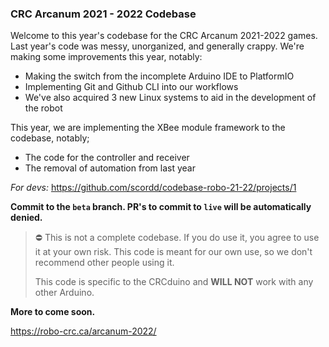 ### CRC Arcanum 2021 - 2022 Codebase
Welcome to this year's codebase for the CRC Arcanum 2021-2022 games.
Last year's code was messy, unorganized, and generally crappy. We're making some improvements this year, notably:
- Making the switch from the incomplete Arduino IDE to PlatformIO
- Implementing Git and Github CLI into our workflows
- We've also acquired 3 new Linux systems to aid in the development of the robot

This year, we are implementing the XBee module framework to the codebase, notably;
- The code for the controller and receiver
- The removal of automation from last year

*For devs:* https://github.com/scordd/codebase-robo-21-22/projects/1

**Commit to the ```beta``` branch. PR's to commit to ```live``` will be automatically denied.**

> ⛔️ This is not a complete codebase. If you do use it, you agree to use it at your own risk.
>  This code is meant for our own use, so we don't recommend other people using it.
>  
>  This code is specific to the CRCduino and **WILL NOT** work with any other Arduino.

**More to come soon.**

https://robo-crc.ca/arcanum-2022/
